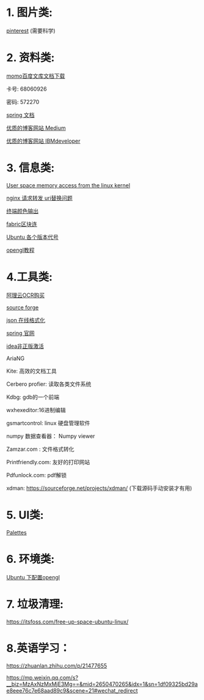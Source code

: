 # 1. 图片类:

<a href="https://www.pinterest.com/">pinterest</a>  (需要科学)





# 2. 资料类:

<a href="http://mmdocx.com/">momo百度文库文档下载</a>

卡号: 68060926

密码: 572270

<a href="https://docs.spring.io/spring/docs/">spring 文档</a>

<a href="https://medium.com/">优质的博客网站 Medium</a>

<a href="https://developer.ibm.com/">优质的博客网站 IBMdeveloper</a>

# 3. 信息类:

<a href="https://developer.ibm.com/articles/l-kernel-memory-access/">User space memory access from the linux kernel</a>

<a href="http://www.voidcn.com/article/p-ozqmhjog-sm.html">nginx 请求转发 uri替换问题</a>

<a href="https://blog.csdn.net/qq_41972382/article/details/90311102">终端颜色输出</a>

<a href="https://help.aliyun.com/document_detail/85739.html">fabric区块连</a>

<a href="https://blog.csdn.net/zhengmx100/article/details/78352773">Ubuntu 各个版本代号</a>

<a href="https://learnopengl-cn.github.io/">opengl教程</a>



# 4.工具类:

<a href="https://market.aliyun.com/products/57124001/cmapi00034964.html?spm=5176.12213232.1251129.7.6e7175a7RKQpvD#sku=yuncode2896400001">阿理云OCR购买</a>

<a href="https://sourceforge.net/">source forge</a>

<a href="https://www.json.cn/">json 在线格式化</a>

<a href="https://spring.io/">spring 官网</a>

<a href="http://idea.lanyus.com/">idea非正版激活</a>

AriaNG

Kite: 高效的文档工具

Cerbero profier: 读取各类文件系统

Kdbg: gdb的一个前端

wxhexeditor:16进制编辑

gsmartcontrol: linux 硬盘管理软件

numpy 数据查看器： Numpy viewer

Zamzar.com : 文件格式转化

Printfriendly.com: 友好的打印网站

Pdfunlock.com: pdf解锁

xdman: https://sourceforge.net/projects/xdman/  (下载源码手动安装才有用)

# 5. UI类:

<a href="https://flatuicolors.com/">Palettes</a>



# 6. 环境类:

<a href="[https://1-riverfish.github.io/2018/10/27/Ubuntu%E4%B8%8BClion%E9%85%8D%E7%BD%AE%E3%80%81%E4%BD%BF%E7%94%A8Glfw-Glad%E5%BC%80%E5%8F%91OpenGL%E9%A1%B9%E7%9B%AE/](https://1-riverfish.github.io/2018/10/27/Ubuntu下Clion配置、使用Glfw-Glad开发OpenGL项目/)">Ubuntu 下配置opengl</a>



# 7. 垃圾清理:

https://itsfoss.com/free-up-space-ubuntu-linux/

# 8.英语学习：

https://zhuanlan.zhihu.com/p/21477655

https://mp.weixin.qq.com/s?__biz=MzAxNzMxMjE3Mg==&mid=2650470265&idx=1&sn=1df09325bd29ae8eee76c7e68aad89c9&scene=21#wechat_redirect


